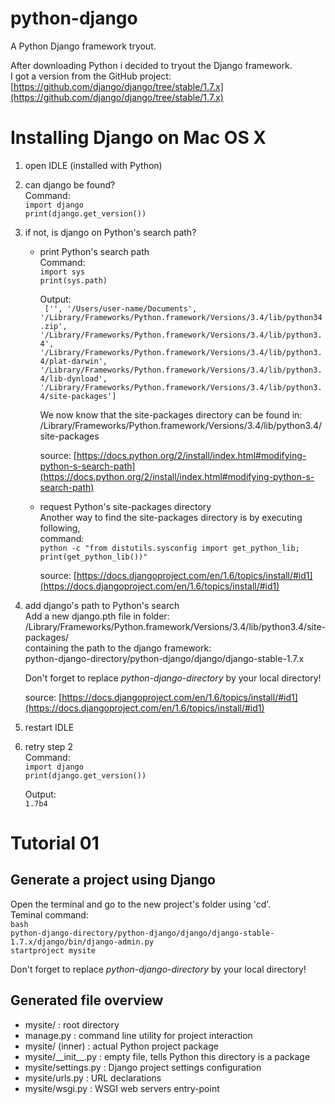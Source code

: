 python-django
=============

A Python Django framework tryout.

After downloading Python i decided to tryout the Django framework.</br>
I got a version from the GitHub project:
[https://github.com/django/django/tree/stable/1.7.x](https://github.com/django/django/tree/stable/1.7.x)

# Installing Django on Mac OS X
1. open IDLE (installed with Python)
2. can django be found?  
	Command:  
	<code>import django</code>  
	<code>print(django.get_version())</code>
3. if not, is django on Python's search path?
	* print Python's search path  
		Command:  
		<code>import sys</code>  
		<code>print(sys.path)</code>  
		  
		Output:  
		<code>
		['', '/Users/user-name/Documents', '/Library/Frameworks/Python.framework/Versions/3.4/lib/python34.zip', '/Library/Frameworks/Python.framework/Versions/3.4/lib/python3.4', '/Library/Frameworks/Python.framework/Versions/3.4/lib/python3.4/plat-darwin', '/Library/Frameworks/Python.framework/Versions/3.4/lib/python3.4/lib-dynload', '/Library/Frameworks/Python.framework/Versions/3.4/lib/python3.4/site-packages']
		</code>  
		  
		We now know that the site-packages directory can be found in:  
		/Library/Frameworks/Python.framework/Versions/3.4/lib/python3.4/site-packages  
		  
		source: [https://docs.python.org/2/install/index.html#modifying-python-s-search-path](https://docs.python.org/2/install/index.html#modifying-python-s-search-path)  
	* request Python's site-packages directory  
		Another way to find the site-packages directory is by executing following,</br>command:  
		<code>python -c "from distutils.sysconfig import get_python_lib; print(get_python_lib())"</code>  
		  
		source: [https://docs.djangoproject.com/en/1.6/topics/install/#id1](https://docs.djangoproject.com/en/1.6/topics/install/#id1)  
4. add django's path to Python's search  
	Add a new django.pth file in folder:  
	/Library/Frameworks/Python.framework/Versions/3.4/lib/python3.4/site-packages/  
	containing the path to the django framework:  
	python-django-directory/python-django/django/django-stable-1.7.x  
	  
	Don't forget to replace *python-django-directory* by your local directory!
		
	source: [https://docs.djangoproject.com/en/1.6/topics/install/#id1](https://docs.djangoproject.com/en/1.6/topics/install/#id1)  
5. restart IDLE
6. retry step 2  
	Command:  
	<code>import django</code>  
	<code>print(django.get_version())</code>    
	  
	Output:  
	<code>1.7b4</code>

# Tutorial 01
## Generate a project using Django
Open the terminal and go to the new project's folder using 'cd'.  
Teminal command:  
<code>bash</code>  
<code>python-django-directory/python-django/django/django-stable-1.7.x/django/bin/django-admin.py startproject mysite</code>  
  
Don't forget to replace *python-django-directory* by your local directory!

## Generated file overview
- mysite/ : root directory
- manage.py : command line utility for project interaction
- mysite/ (inner) : actual Python project package
- mysite/\_\_init__.py : empty file, tells Python this directory is a package
- mysite/settings.py : Django project settings configuration
- mysite/urls.py : URL declarations
- mysite/wsgi.py : WSGI web servers entry-point

